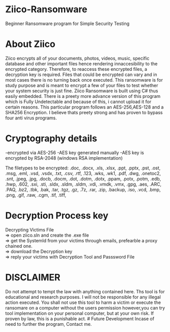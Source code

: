 # Ziico-Ransomware
Beginner Ransomware program for Simple Security Testing   

# About Ziico 
Ziico encrypts all of your documents, photos, videos, music, specific database and other important files hence rendering innaccesibility to the encrypted category.  Therefore, to reaccess these encrypted files, a decryption key is required. Files that could be encrypted can vary and in most cases there is no turning back once executed. This ransomware is for study purpose and is meant to encrypt a few of your files to test whether your system security is just fine.      Ziico Ransomware is built using C# thus easily embedded. There is a preety more advance version of this program which is Fully Undetectable and because of this, i cannot upload it for certain reasons. This particular program follows an AES-256,AES-128 and a SHA256 Encryption. I believe thats preety strong and has proven to bypass four anti virus programs.  

# Cryptography details 
-encrypted via AES-256 
-AES key generated manually 
-AES key is encrypted by RSA-2048 (windows RSA implementation)  

The filetypes to be encrypted:  .doc, .docx, .xls, .xlsx, .ppt, .pptx, .pst, .ost, .msg, .eml, .vsd, .vsdx, .txt, .csv, .rtf, .123, .wks, .wk1, .pdf, .dwg, .onetoc2, .snt,  .jpeg, .jpg, .docb, .docm, .dot, .dotm, .dotx, .ppam, .potx, .potm, .edb, .hwp, .602, .sxi, .sti, .sldx, .sldm, .sldm, .vdi, .vmdk, .vmx,  .gpg, .aes, .ARC, .PAQ, .bz2, .tbk, .bak, .tar, .tgz, .gz, .7z, .rar, .zip, .backup, .iso, .vcd, .bmp, .png, .gif, .raw, .cgm, .tif, .tiff,  

# Decryption Process key        
Decrypting Victims File             
=> open ziico.sln and create the .exe file             
=> get the SystemId from your victims through emails, prefearble a proxy chained one.            
=> download the Decryption key             
=> reply your victims with Decryption Tool and Passsword File             

# DISCLAIMER  
Do not attempt to tempt the law with anything contained here. Ths tool is for educational and research purposes. I will not be responsible for any illegal action executed. You shall not use this tool to harm a victim or  execute the ransomare on a computer without the users permission however,you can try tool implementation on your  personal computer, but at your own risk. If proven by law, this is a punishable act.       # Future Development Incase of need to further the program, Contact me.
